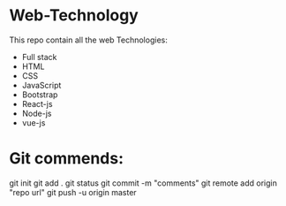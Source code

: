 # Web-Technology

This repo contain all the web Technologies:

- Full stack
- HTML
- CSS
- JavaScript
- Bootstrap
- React-js
- Node-js
- vue-js

# Git commends:
git init
git add .
git status
git commit -m "comments"
git remote add origin "repo url"
git push -u origin master
